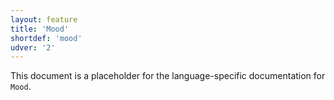 ```yaml
---
layout: feature
title: 'Mood'
shortdef: 'mood'
udver: '2'
---
```


This document is a placeholder for the language-specific documentation
for `Mood`.
